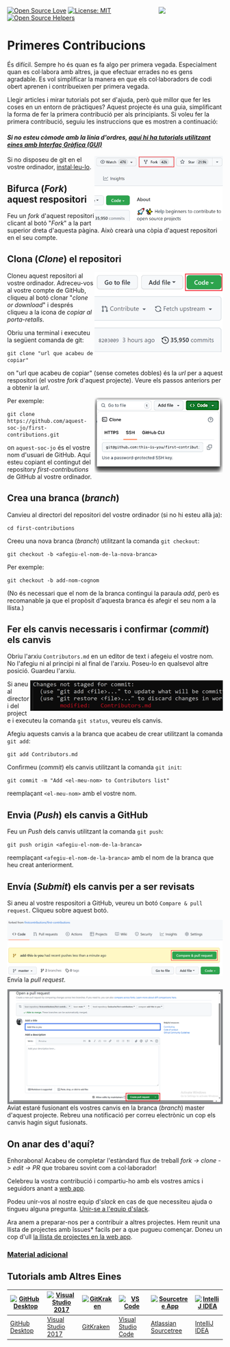 [![Open Source Love](https://badges.frapsoft.com/os/v1/open-source.svg?v=103)](https://github.com/ellerbrock/open-source-badges/)
[<img align="right" width="150" src="https://github.com/firstcontributions/assets/blob/master/Readme/join-slack-team.png?raw=true">](https://join.slack.com/t/firstcontributors/shared_invite/enQtNjkxNzQwNzA2MTMwLTVhMWJjNjg2ODRlNWZhNjIzYjgwNDIyZWYwZjhjYTQ4OTBjMWM0MmFhZDUxNzBiYzczMGNiYzcxNjkzZDZlMDM)
[![License: MIT](https://img.shields.io/badge/License-MIT-green.svg)](https://opensource.org/licenses/MIT)
[![Open Source Helpers](https://www.codetriage.com/roshanjossey/first-contributions/badges/users.svg)](https://www.codetriage.com/roshanjossey/first-contributions)


# Primeres Contribucions

És difícil. Sempre ho és quan es fa algo per primera vegada. Especialment quan es col·labora amb altres, ja que efectuar errades no es gens agradable. Es vol simplificar la manera en que els col·laboradors de codi obert aprenen i contribueixen per primera vegada.

Llegir articles i mirar tutorials pot ser d'ajuda, però què millor que fer les coses en un entorn de pràctiques? Aquest projecte és una guia, simplificant la forma de fer la primera contribució per als principiants. Si voleu fer la primera contribució, seguiu les instruccions que es mostren a continuació: 

#### *Si no esteu còmode amb la línia d'ordres, [aquí hi ha tutorials utilitzant eines amb Interfaç Gràfica (GUI)]( #tutorials-amb-altres-eines )*

<img align="right" width="300" src="https://github.com/firstcontributions/assets/blob/master/Readme/fork.png?raw=true" alt="fer fork d'aquest repsoitori" />

Si no disposeu de git en el vostre ordinador, [instal·leu-lo]( https://help.github.com/articles/set-up-git/).

## Bifurca (*Fork*) aquest respositori

Feu un *fork* d'aquest repositori clicant al botó "*Fork*" a la part superior dreta d'aquesta pàgina.
Això crearà una còpia d'aquest repositori en el seu compte.

## Clona (*Clone*) el repositori

<img align="right" width="300" src="https://github.com/firstcontributions/assets/blob/master/Readme/clone.png?raw=true" alt="clonar aquest repositori" />

Cloneu aquest repositori al vostre ordinador. Adreceu-vos al vostre compte de GitHub, cliqueu al botó clonar "*clone or download*" i després cliqueu a la icona de *copiar al porta-retalls*.

Obriu una terminal i executeu la següent comanda de git:

```
git clone "url que acabeu de copiar"
```
on "url que acabeu de copiar" (sense cometes dobles) és la *url* per a aquest respositori (el vostre *fork* d'aquest projecte). Veure els passos anteriors per a obtenir la *url*.

<img align="right" width="300" src="https://github.com/firstcontributions/assets/blob/master/Readme/copy-to-clipboard.png?raw=true" alt="copiar URL al porta-retalls" />

Per exemple:
```
git clone https://github.com/aquest-soc-jo/first-contributions.git
```
on `aquest-soc-jo` és el vostre nom d'usuari de GitHub. Aquí esteu copiant el contingut del repository *first-contributions* de GitHub al vostre ordinador.

## Crea una branca (*branch*)

Canvieu al directori del repositori del vostre ordinador (si no hi esteu allà ja):

```
cd first-contributions
```
Creeu una nova branca (*branch*) utilitzant la comanda `git checkout`:
```
git checkout -b <afegiu-el-nom-de-la-nova-branca>
```

Per exemple:
```
git checkout -b add-nom-cognom
```
(No és necessari que el nom de la branca contingui la paraula *add*, però es recomanable ja que el propòsit d'aquesta branca és afegir el seu nom a la llista.)

## Fer els canvis necessaris i confirmar (*commit*) els canvis

Obriu l'arxiu `Contributors.md` en un editor de text i afegeiu el vostre nom. No l'afegiu ni al principi ni al final de l'arxiu. Poseu-lo en qualsevol altre posició. Guardeu l'arxiu.

<img align="right" width="450" src="https://github.com/firstcontributions/assets/blob/master/Readme/git-status.png?raw=true" alt="git status" />


Si aneu al directori del projecte i executeu la comanda `git status`, veureu els canvis. 


Afegiu aquests canvis a la branca que acabeu de crear utilitzant la comanda `git add`:

```
git add Contributors.md
```

Confirmeu (*commit*) els canvis utilitzant la comanda `git init`:
```
git commit -m "Add <el-meu-nom> to Contributors list"
```
reemplaçant `<el-meu-nom>` amb el vostre nom.

## Envia (*Push*) els canvis a GitHub

Feu un *Push* dels canvis utilitzant la comanda  `git push`:
```
git push origin <afegiu-el-nom-de-la-branca>
```
reemplaçant  `<afegiu-el-nom-de-la-branca>` amb el nom de la branca que heu creat anteriorment.

## Envía (*Submit*) els canvis per a ser revisats

Si aneu al vostre respositori a GitHub, veureu un botó  `Compare & pull request`. Cliqueu sobre aquest botó.

<img style="float: right;" src="https://github.com/firstcontributions/assets/blob/master/Readme/compare-and-pull.png?raw=true" alt="crear una pull request" />

Envía la *pull request*.

<img style="float: right;" src="https://github.com/firstcontributions/assets/blob/master/Readme/submit-pull-request.png?raw=true" alt="envia la pull request" />

Aviat estaré fusionant els vostres canvis en la branca (*branch*) master d'aquest projecte. Rebreu una notificació per correu electrònic un cop els canvis hagin sigut fusionats.

## On anar des d'aquí?

Enhorabona! Acabeu de completar l'estàndard flux de treball *_fork -> clone -> edit -> PR_* que trobareu sovint com a col·laborador!

Celebreu la vostra contribució i compartiu-ho amb els vostres amics i seguidors anant a [web app](https://roshanjossey.github.io/first-contributions/#social-share).

Podeu unir-vos al nostre equip d'*slack* en cas de que necessiteu ajuda o tingueu alguna pregunta. [Unir-se a l'equip d'slack](https://join.slack.com/t/firstcontributors/shared_invite/enQtMzE1MTYwNzI3ODQ0LTZiMDA2OGI2NTYyNjM1MTFiNTc4YTRhZTg4OWZjMzA0ZWZmY2UxYzVkMzI1ZmVmOWI4ODdkZWQwNTM2NDVmNjY).

Ara anem a preparar-nos per a contribuir a altres projectes. Hem reunit una llista de projectes amb îssues* facils per a que pugueu començar. Doneu un cop d'ull [la llista de projectes en la web app](https://roshanjossey.github.io/first-contributions/#project-list).

### [Material adicional](../additional-material/git_workflow_scenarios/additional-material.md)


## Tutorials amb Altres Eines

| <a href="../gui-tool-tutorials/github-desktop-tutorial.md"><img alt="GitHub Desktop" src="https://desktop.github.com/images/desktop-icon.svg" width="100"></a> | <a href="../gui-tool-tutorials/github-windows-vs2017-tutorial.md"><img alt="Visual Studio 2017" src="https://upload.wikimedia.org/wikipedia/commons/c/cd/Visual_Studio_2017_Logo.svg" width="100"></a> | <a href="../gui-tool-tutorials/gitkraken-tutorial.md"><img alt="GitKraken" src="https://github.com/firstcontributions/assets/blob/master/Readme/gk-icon.png?raw=true" width="100"></a> | <a href="../gui-tool-tutorials/github-windows-vs-code-tutorial.md"><img alt="VS Code" src="https://upload.wikimedia.org/wikipedia/commons/2/2d/Visual_Studio_Code_1.18_icon.svg" width=100></a> | <a href="../gui-tool-tutorials/sourcetree-macos-tutorial.md"><img alt="Sourcetree App" src="https://wac-cdn.atlassian.com/dam/jcr:81b15cde-be2e-4f4a-8af7-9436f4a1b431/Sourcetree-icon-blue.svg" width=100></a> | <a href="../gui-tool-tutorials/github-windows-intellij-tutorial.md"><img alt="IntelliJ IDEA" src="https://upload.wikimedia.org/wikipedia/commons/d/d5/IntelliJ_IDEA_Logo.svg" width=100></a> |
| ----------------------------------------------------------------------------------------------------------------------------------------------------------- | --------------------------------------------------------------------------------------------------------------------------------------------------------------------------------------------------- | ------------------------------------------------------------------------------------------------------------------- | -------------------------------------------------------------------------------------------------------------------------------------------------------------------------------------------- | ------------------------------------------------------------------------------------------------------------------------------------------------------------------------------------------------------------ | ----------------------------------------------------------------------------------------------------------------------------------------------------------------------------------------- |
| [GitHub Desktop](../gui-tool-tutorials/github-desktop-tutorial.md)                                                                                             | [Visual Studio 2017](../gui-tool-tutorials/github-windows-vs2017-tutorial.md)                                                                                                                          | [GitKraken](../gui-tool-tutorials/gitkraken-tutorial.md)                                                               | [Visual Studio Code](../gui-tool-tutorials/github-windows-vs-code-tutorial.md)                                                                                                                  | [Atlassian Sourcetree](../gui-tool-tutorials/sourcetree-macos-tutorial.md)                                                                                                                                      | [IntelliJ IDEA](https://www.jetbrains.com/idea/download/#section=windows)                                                                                                                   |

